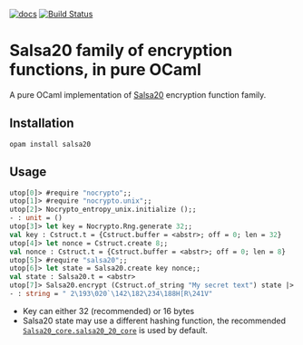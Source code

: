 [![docs](https://img.shields.io/badge/doc-online-blue.svg)](https://abeaumont.github.io/ocaml-salsa20)
[![Build Status](https://travis-ci.org/abeaumont/ocaml-salsa20.svg?branch=master)](https://travis-ci.org/abeaumont/ocaml-salsa20)

# Salsa20 family of encryption functions, in pure OCaml

A pure OCaml implementation of [Salsa20](http://cr.yp.to/salsa20.html) encryption function family.

## Installation

```
opam install salsa20
```

## Usage

```ocaml
utop[0]> #require "nocrypto";;
utop[1]> #require "nocrypto.unix";;
utop[2]> Nocrypto_entropy_unix.initialize ();;
- : unit = ()
utop[3]> let key = Nocrypto.Rng.generate 32;;
val key : Cstruct.t = {Cstruct.buffer = <abstr>; off = 0; len = 32}
utop[4]> let nonce = Cstruct.create 8;;
val nonce : Cstruct.t = {Cstruct.buffer = <abstr>; off = 0; len = 8}
utop[5]> #require "salsa20";;
utop[6]> let state = Salsa20.create key nonce;;
val state : Salsa20.t = <abstr>
utop[7]> Salsa20.encrypt (Cstruct.of_string "My secret text") state |> Cstruct.to_string;;
- : string = " 2\193\020`\142\182\234\188H[R\241V"
```

* Key can either 32 (recommended) or 16 bytes
* Salsa20 state may use a different hashing function,
  the recommended [`Salsa20_core.salsa20_20_core`](https://abeaumont.github.io/ocaml-salsa20-core/Salsa20_core.html#VALsalsa20_20_core) is used by default.
